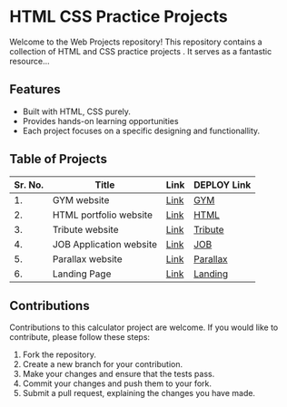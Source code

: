 # HTML CSS  Practice Projects

Welcome to the Web Projects repository! This repository contains a collection of  HTML and CSS practice projects . It serves as a fantastic resource...

## Features
- Built with HTML, CSS purely.
- Provides hands-on learning opportunities
- Each project focuses on a specific  designing and functionallity.

## Table of Projects
| Sr. No. | Title | Link | DEPLOY Link|
| ------------- | ------------- | ------------- |------------- |
| 1. | GYM website | [Link](https://github.com/Mayanksaini1234/HTML-CSS-Practice-PROJECTS/tree/master/1.gym%20website) | [GYM](https://mayank-gym-website.netlify.app/) |
| 2. | HTML portfolio website | [Link](https://github.com/Mayanksaini1234/HTML-CSS-Practice-PROJECTS/tree/master/2.Html%20portfolio%20website) |[HTML](https://mayank-html-portfolio-website.netlify.app/) |
| 3. | Tribute website | [Link](https://github.com/Mayanksaini1234/HTML-CSS-Practice-PROJECTS/tree/master/3.Tribute%20Website) |[Tribute](https://mayank-tribute-apjshab.netlify.app/) |
| 4. | JOB Application website | [Link](https://github.com/Mayanksaini1234/HTML-CSS-Practice-PROJECTS/tree/master/4.Job%20application) |[JOB](https://mayank-job-application.netlify.app/) |
| 5. | Parallax website | [Link](https://github.com/Mayanksaini1234/HTML-CSS-Practice-PROJECTS/tree/master/5.Parallax%20website) |[Parallax](https://mayank-parallax-website.netlify.app/) |
| 6. | Landing Page | [Link](https://github.com/Mayanksaini1234/HTML-CSS-Practice-PROJECTS/tree/master/6..Landing%20page) |[Landing](https://mayank-landing-page.netlify.app/) |



## Contributions

Contributions to this calculator project are welcome. If you would like to contribute, please follow these steps:

1. Fork the repository.
2. Create a new branch for your contribution.
3. Make your changes and ensure that the tests pass.
4. Commit your changes and push them to your fork.
5. Submit a pull request, explaining the changes you have made.
